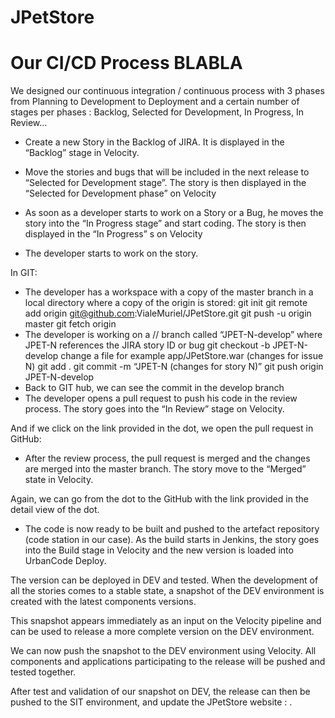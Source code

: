 # JPetStore
# Our CI/CD Process BLABLA
We designed our continuous integration / continuous process with 3 phases from Planning to Development to Deployment and a certain number of stages per phases : Backlog, Selected for Development, In Progress, In Review…


-	Create a new Story  in the Backlog of JIRA. It is displayed  in the “Backlog” stage in Velocity.


-	Move the stories and bugs that will be included in the next release to “Selected for Development stage”. The story is then displayed in the “Selected for Development phase” on Velocity

-	As soon as a developer starts to work on a Story or a Bug, he moves the story into the “In Progress stage” and start coding. The story is then displayed in the “In Progress” s on Velocity

-	The developer starts to work on the story.

In GIT:
- The developer has a workspace with a copy of the master branch in a local directory where a copy of the origin is stored:
git init
git remote add origin git@github.com:VialeMuriel/JPetStore.git
git push -u origin master
git fetch origin
- The developer is working on a // branch called “JPET-N-develop” where JPET-N references the JIRA story ID or bug
git checkout -b JPET-N-develop
change a file for example app/JPetStore.war (changes for issue N)
git add .
git commit -m “JPET-N (changes for story N)”
git push origin JPET-N-develop
- Back to GIT hub, we can see the commit in the develop branch
-	The developer opens a pull request to push his code in the review process. The story goes into the “In Review” stage on Velocity.

And if we click on the link provided in the dot, we open the pull request in GitHub:


-	After the review process, the pull request is merged and the changes are merged into the master branch. The story move to the “Merged” state in Velocity.

Again, we can go from the dot to the GitHub with the link provided in the detail view of the dot.


-	The code is now ready to be built and pushed to the artefact repository (code station in our case). As the build starts in Jenkins, the story goes into the Build stage in Velocity and the new version is loaded into UrbanCode Deploy.



The version can be deployed in DEV and tested.
When the development of all the stories comes to a stable state, a snapshot of the DEV environment is created with the latest components versions.

This snapshot appears immediately as an input on the Velocity pipeline and can be used to release a more complete version on the DEV environment.

We can now push the snapshot to the DEV environment using Velocity. All components and applications participating to the release will be pushed and tested together.

After test and validation of our snapshot on DEV, the release can then be pushed to the SIT environment, and update the JPetStore website :
.  
